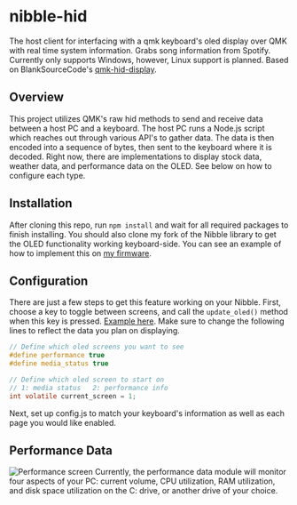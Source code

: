 # nibble-hid

The host client for interfacing with a qmk keyboard's oled display over QMK with real time system information. Grabs song information from Spotify. Currently only supports Windows, however, Linux support is planned. Based on BlankSourceCode's [qmk-hid-display](https://github.com/BlankSourceCode/qmk-hid-display).

## Overview

This project utilizes QMK's raw hid methods to send and receive data between a host PC and a keyboard. The host PC runs a Node.js script which reaches out through various API's to gather data. The data is then encoded into a sequence of bytes, then sent to the keyboard where it is decoded. Right now, there are implementations to display stock data, weather data, and performance data on the OLED. See below on how to configure each type.

## Installation

After cloning this repo, run `npm install` and wait for all required packages to finish installing. You should also clone my fork of the Nibble library to get the OLED functionality working keyboard-side. You can see an example of how to implement this on [my firmware](https://github.com/microsockss/nibble-qmk-hid).

## Configuration

There are just a few steps to get this feature working on your Nibble. First, choose a key to toggle between screens, and call the `update_oled()` method when this key is pressed. [Example here](https://github.com/microsockss/nibble/blob/master/keymaps/microsockss/keymap.c). Make sure to change the following lines to reflect the data you plan on displaying.

```c
// Define which oled screens you want to see
#define performance true
#define media_status true

// Define which oled screen to start on
// 1: media status   2: performance info
int volatile current_screen = 1;
```

Next, set up config.js to match your keyboard's information as well as each page you would like enabled.

## Performance Data

![Performance screen](./img/performance.jpg)
Currently, the performance data module will monitor four aspects of your PC: current volume, CPU utilization, RAM utilization, and disk space utilization on the C: drive, or another drive of your choice.
